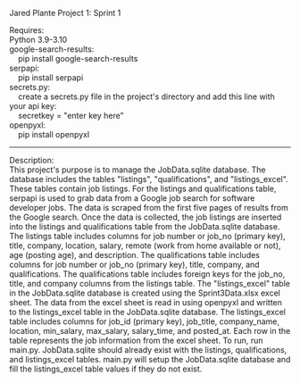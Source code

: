 Jared Plante Project 1: Sprint 1

Requires:\
Python 3.9-3.10\
google-search-results:\
    &nbsp;&nbsp;&nbsp;&nbsp;pip install google-search-results\
serpapi:\
    &nbsp;&nbsp;&nbsp;&nbsp;pip install serpapi\
secrets.py:\
    &nbsp;&nbsp;&nbsp;&nbsp;create a secrets.py file in the project's directory and add this line with your api key:\
    &nbsp;&nbsp;&nbsp;&nbsp;secretkey = "enter key here"\
openpyxl:\
    &nbsp;&nbsp;&nbsp;&nbsp;pip install openpyxl
****

Description:\
This project's purpose is to manage the JobData.sqlite database. The database includes the tables "listings", "qualifications", and "listings_excel". These tables contain job listings. For the listings and qualifications table, serpapi is used to grab data from a Google job search for software developer jobs. The data is scraped from the first five pages of results from the Google search.
Once the data is collected, the job listings are inserted into the listings and qualifications table from the JobData.sqlite database. The listings table includes columns for job number or job_no (primary key), title, company, location, salary, remote (work from home available or not), age (posting age), and description. The qualifications table includes columns for job number or job_no (primary key), title, company, and qualifications. The qualifications table includes foreign keys for the job_no, title, and company columns from the listings table. The "listings_excel" table in the JobData.sqlite database is created using the Sprint3Data.xlsx excel sheet. The data from the excel sheet is read in using openpyxl and written to the listings_excel table in the JobData.sqlite database. The listings_excel table includes columns for job_id (primary key), job_title, company_name, location, min_salary, max_salary, salary_time, and posted_at. Each row in the table represents the job information from the excel sheet. 
To run, run main.py. JobData.sqlite should already exist with the listings, qualifications, and listings_excel tables. main.py will setup the JobData.sqlite database and fill the listings_excel table values if they do not exist.


